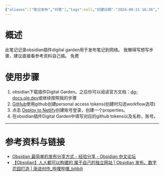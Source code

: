 ```yaml
---
{"aliases":["笔记发布","托管"],"tags":null,"创建日期":"2024-09-21 16:36","dg-publish":true,"permalink":"/0002digital_garden/obsidian-dg-发布/","dgPassFrontmatter":true}
---
```


#  概述
此笔记记录obsidian插件digital garden用于发布笔记到网络。
我懒得写想写步骤，建议直接看参考资料自己搞。
免费
# 使用步骤
1. obsidian下载插件Digital Garden。之后你可以阅读官方文档：[dg-docs.ole.dev](https://dg-docs.ole.dev/getting-started/01-getting-started/)或继续按照我的步骤
2. [GitHub](https://github.com/)使用github创建personal access tokens(创建时勾选workflow选项)
3. 点击 [Deploy to Netlify](https://app.netlify.com/start/deploy?repository=https://github.com/oleeskild/digitalgarden)创建账号登录，创建一个properties。
4. 在obsidian插件Digital Garden中填写对应的github tokens以及名称，账号。
---
# 参考资料与链接
- [Obsidian 最简单的发布分享方式 - 经验分享 - Obsidian 中文论坛](https://forum-zh.obsidian.md/t/topic/19256)
- [【Obsidian】人人都可以构建的 属于自己的独立网站 | Obsidian 发布、数字花园打造 | 渐进创作_哔哩哔哩_bilibili](https://www.bilibili.com/video/BV1HF411173m/)
